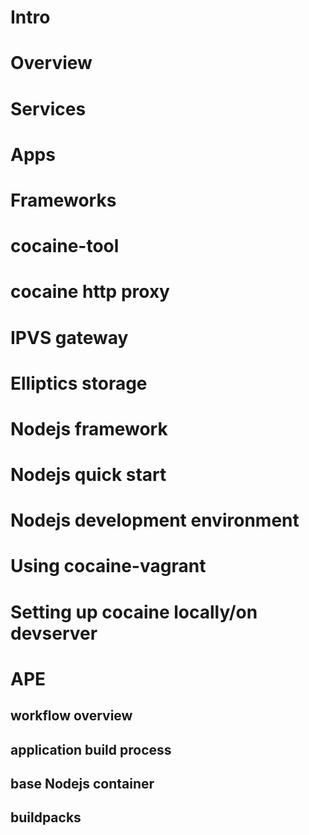 
# Intro
# Overview
# Services
# Apps
# Frameworks
# cocaine-tool
# cocaine http proxy
# IPVS gateway
# Elliptics storage

# Nodejs framework
# Nodejs quick start
# Nodejs development environment

# Using cocaine-vagrant
# Setting up cocaine locally/on devserver

# APE
## workflow overview
## application build process
## base Nodejs container
## buildpacks

